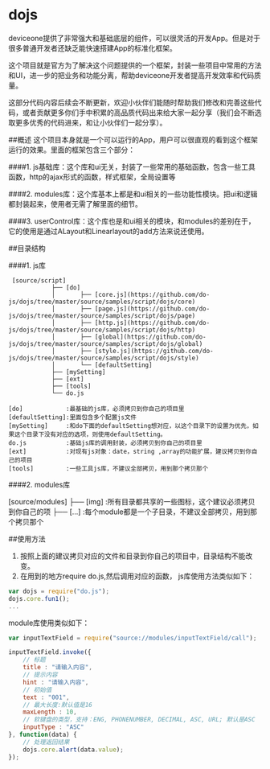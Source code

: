 # dojs
deviceone提供了非常强大和基础底层的组件，可以很灵活的开发App。但是对于很多普通开发者还缺乏能快速搭建App的标准化框架。

这个项目就是官方为了解决这个问题提供的一个框架，封装一些项目中常用的方法和UI，进一步的把业务和功能分离，帮助deviceone开发者提高开发效率和代码质量。

这部分代码内容后续会不断更新，欢迎小伙伴们能随时帮助我们修改和完善这些代码，或者贡献更多你们手中积累的高品质代码出来给大家一起分享（我们会不断选取更多优秀的代码进来，和让小伙伴们一起分享）。

##概述
这个项目本身就是一个可以运行的App，用户可以很直观的看到这个框架运行的效果。里面的框架包含三个部分：

####1. js基础库：这个库和ui无关，封装了一些常用的基础函数，包含一些工具函数，http的ajax形式的函数，样式框架，全局设置等
  
####2. modules库：这个库基本上都是和ui相关的一些功能性模块。把ui和逻辑都封装起来，使用者无需了解里面的细节。

####3. userControl库：这个库也是和ui相关的模块，和modules的差别在于，它的使用是通过ALayout和Linearlayout的add方法来说还使用。

##目录结构

####1. js库

```
 [source/script]
            ├── [do]
            │       ├── [core.js](https://github.com/do-js/dojs/tree/master/source/samples/script/dojs/core) 
            │       ├── [page.js](https://github.com/do-js/dojs/tree/master/source/samples/script/dojs/page)
            │       ├── [http.js](https://github.com/do-js/dojs/tree/master/source/samples/script/dojs/http)
            │       ├── [global](https://github.com/do-js/dojs/tree/master/source/samples/script/dojs/global)  
            │       ├── [style.js](https://github.com/do-js/dojs/tree/master/source/samples/script/dojs/style)
            │       └── [defaultSetting]
            ├── [mySetting]
            ├── [ext]
            ├── [tools]
            └── do.js
```


    [do]            :最基础的js库，必须拷贝到你自己的项目里
    [defaultSetting]:里面包含多个配置js文件    
    [mySetting]     :和do下面的defaultSetting想对应，以这个目录下的设置为优先，如果这个目录下没有对应的选项，则使用defaultSetting。      
    do.js           :基础js库的调用封装，必须拷贝到你自己的项目里
    [ext]           :对现有js对象：date，string ,array的功能扩展，建议拷贝到你自己的项目
    [tools]         :一些工具js库，不建议全部拷贝，用到那个拷贝那个
              

####2. modules库

[source/modules]
            ├── [img]    :所有目录都共享的一些图标，这个建议必须拷贝到你自己的项
            ├── [...]    :每个module都是一个子目录，不建议全部拷贝，用到那个拷贝那个

##使用方法
1. 按照上面的建议拷贝对应的文件和目录到你自己的项目中，目录结构不能改变。
2. 在用到的地方require do.js,然后调用对应的函数，
js库使用方法类似如下：

```JavaScript
var dojs = require("do.js");
dojs.core.fun1();
...
```

module库使用类似如下：

```JavaScript
var inputTextField = require("source://modules/inputTextField/call");

inputTextField.invoke({
    // 标题
    title : "请输入内容",
    // 提示内容
    hint : "请输入内容",
    // 初始值
    text : "001",
    // 最大长度:默认值是16
    maxLength : 10,
    // 软键盘的类型，支持：ENG, PHONENUMBER, DECIMAL, ASC, URL; 默认是ASC
    inputType : "ASC"
}, function(data) {
    // 处理返回结果
    dojs.core.alert(data.value);
});

```
